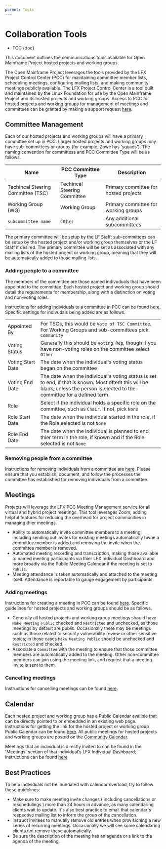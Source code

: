 ```yaml
---
parent: Tools
---
```


# Collaboration Tools

* TOC
{:toc}

This document outlines the communications tools available for Open Mainframe Project hosted projects and working groups.

The Open Mainframe Project leverages the tools provided by the LFX Project Control Center (PCC) for maintaining committee member lists, scheduling meetings, configuring mailing lists, and making community meetings publicly available. The LFX Project Control Center is a tool built and maintained by the Linux Foundation for use by the Open Mainframe Project and its hosted projects and working groups. Access to PCC for hosted projects and working groups for management of meetings and committees can be granted by making a support request [here][pcc access request instructions].

## Committee Management

Each of our hosted projects and working groups will have a primary committee set up in PCC. Larger hosted projects and working groups may have sub-committees or groups (for example, Zowe has 'squads'). The naming convention for committess and PCC Committee Type will be as follows.

|Name|PCC Committee Type|Description|
|---|---|---|
|Techincal Steering Committee (TSC)|Techincal Steering Committee|Primary committee for hosted projects|
|Working Group (WG)|Working Group|Primary committee for working groups|
|`subcommittee name`|Other|Any additional subcommittees|

The primary committee will be setup by the LF Staff; sub-committees can be setup by the hosted project and/or working group themselves or the LF Staff if desired. The primary committee will be set as associated with any mailing lists of the hosted project or working group, meaning that they will be automatically added to those mailing lists.

### Adding people to a committee

The members of the committee are those named indivuduals that have been appointed to the committee. Each hosted project and working group should detail the requirements for membership, along with a distinction on voting and non-voting roles.

Instructions for adding individuals to a committee in PCC can be found [here][add individuals to a committee instructions]. Specific settings for indivudals being added are as follows.

| | |
|---|---|
|Appointed By|For TSCs, this would be `Vote of TSC Committee`. For Working Groups and sub-committees pick `Community`|
|Voting Status|Generally this should be `Voting Rep`, though if you have non-voting roles on the committee select `Other`|
|Voting Start Date|The date when the individual's voting status began on the committee|
|Voting End Date|The date when the individual's voting status is set to end, if that is known. Most oftent this will be blank, unless the person is elected to the committee for a defined term|
|Role|Select if the individual holds a specific role on the committee, such as `Chair`. If not, pick `None`|
|Role Start Date|The date when the individual started in the role, if the Role selected is not `None`|
|Role End Date|The date when the individual is planned to end thier term in the role, if known and if the Role selected is not `None`|

### Removing people from a committee

Instructions for removing individuals from a committee are [here][remove individuals from a committee instructions]. Please ensure that you establish, document, and follow the processes the committee has established for removing individuals from a committee.

## Meetings

Projects will leverage the LFX PCC Meeting Management service for all virtual and hybrid project meetings. This tool leverages Zoom, adding helpful features for reducing the overhead for project communities in managing thier meetings.

- Ability to automatically invite committee members to a meeting, including sending out invites for existing meetings automatically hwne a committee member is added and removing the invite when the committee member is removed.
- Automated meeting recording and transcription, making those available to named meeting participants via thier LFX Individual Dashboard and more broadly via the Public Meeting Calendar if the meeting is set to `Public`.
- Meeting attendance is taken automatically and attached to the meeting itself. Attendance is reportable to gauge engagement by participants.

### Adding meetings

Instructions for creating a meeting in PCC can be found [here][create meeting instructions]. Specific guidelines for hosted projects and working groups should be as follows.

- Generally all hosted projects and working group meetings should have `Make Meeting Public` checked and `Restricted` and unchecked, as those meetings by default are public. Occasionally there may be meetings such as those related to security vulnerability review or other sensitive topics; in those cases `Make Meeting Public` should be unchecked and `Restricted` and checked.
- Associate a `Committee` with the meeting to ensure that those committee members are automatically added to the meeting. Other non-committee members can join using the meeting link, and request that a meeting invite is sent to them.

### Cancelling meetings

Instructions for cancelling meetings can be found [here][cancel meeting instructions].

## Calendar

Each hosted project and working group has a Public Calendar availble that can be directly pointed to or embedded in an existing web page. Instructions for getting the link for the hosted project or working group Public Calendar can be found [here][access to public calendar link instructions]. All public meetings for hosted projects and working groups are posted on the [Community Calendar]. 

Meetings that an individual is directly invited to can be found in the 'Meetings' section of that individual's LFX Individual Dashboard; instructions can be found [here][individual dashboard meetings instructions]

## Best Practices

To help individuals not be inundated with calendar overload, try to follow these guidelines:

- Make sure to make meeting invite changes ( including cancellations or reschedulings ) more than 24 hours in advance, as many calendaring clients wait to update. It's also best practice to email that calendar's respective mailing list to inform the group of the cancellation.
- Instruct invitees to manually remove old entries when provisioning a new series of recurring meetings. Occasionally we will see some calendaring clients not remove these automatically.
- Be sure the description of the meeting has an agenda or a link to the agenda of the meeting.

[Community Calendar]: https://calendar.openmainframeproject.org
[cancel meeting instructions]: https://docs.linuxfoundation.org/lfx/project-control-center/v2-latest-version/collaborations/meetings#delete-meetings
[access to public calendar link instructions]: https://docs.linuxfoundation.org/lfx/project-control-center/v2-latest-version/collaborations/meetings
[individual dashboard meetings instructions]: https://docs.linuxfoundation.org/lfx/my-profile/meetings
[create meeting instructions]: https://docs.linuxfoundation.org/lfx/project-control-center/v2-latest-version/collaborations/meetings#scheduling-a-meeting
[pcc access request instructions]: https://jira.linuxfoundation.org/plugins/servlet/desk/portal/4/create/358
[add individuals to a committee instructions]: https://docs.linuxfoundation.org/lfx/project-control-center/v2-latest-version/collaborations/committees#adding-members-to-a-committee
[remove individuals from a committee instructions]: https://docs.linuxfoundation.org/lfx/project-control-center/v2-latest-version/collaborations/committees#deleting-a-member-from-a-committee
